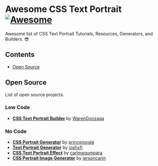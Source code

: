 # Awesome CSS Text Portrait [![Awesome](https://awesome.re/badge-flat.svg)](https://awesome.re)

Awesome list of CSS Text Portrait Tutorials, Resources, Generators, and Builders. 😎

## Contents

- [Open Source](#open-source)

## Open Source

List of open source projects.

### Low Code

- **[CSS Text Portrait Builder](https://github.com/warengonzaga/css-text-portrait-builder)** by [WarenGonzaga](https://github.com/warengonzaga)

### No Code

- **[CSS Portrait Generator](https://github.com/princejoogie/css-portrait-gen)** by [princejoogie](https://github.com/princejoogie)
- **[Text Portrait Generator](https://github.com/joshxfi/text-portrait-generator)** by [joshxfi
](https://github.com/joshxfi)
- **[CSS Text Portrait Effect](https://github.com/carlmagumpara/portrait-image-text)** by [carlmagumpara](https://github.com/carlmagumpara)
- **[CSS Portrait Image Generator](https://github.com/jersoncarin/css-portrait-image-generator)** by [jersoncarin](https://github.com/jersoncarin)
